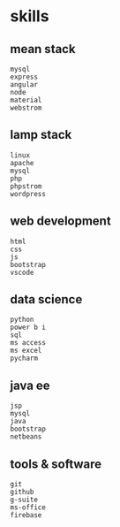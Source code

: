 # skills

## mean stack
    mysql
    express
    angular
    node
    material
    webstrom

## lamp stack
    linux
    apache
    mysql
    php
    phpstrom
	wordpress

## web development
    html
    css
    js
    bootstrap
    vscode

## data science
    python
    power b i 
    sql
    ms access
    ms excel
    pycharm

## java ee
    jsp
    mysql
    java
    bootstrap
    netbeans

## tools & software
    git
    github
    g-suite
    ms-office
    firebase
